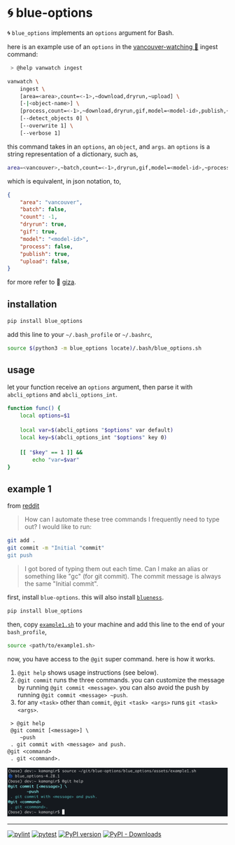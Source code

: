 # 🌀 blue-options

🌀 `blue_options` implements an `options` argument for Bash.

here is an example use of an `options` in the [vancouver-watching 🌈](https://github.com/kamangir/vancouver-watching) ingest command:


```bash
 > @help vanwatch ingest
```
```bash
vanwatch \
	ingest \
	[area=<area>,count=<-1>,~download,dryrun,~upload] \
	[-|<object-name>] \
	[process,count=<-1>,~download,dryrun,gif,model=<model-id>,publish,~upload] \
	[--detect_objects 0] \
	[--overwrite 1] \
	[--verbose 1]
```

this command takes in an `options`, an `object`, and `args`. an `options` is a string representation of a dictionary, such as,

```bash
area=<vancouver>,~batch,count=<-1>,dryrun,gif,model=<model-id>,~process,publish,~upload
```

which is equivalent, in json notation, to,

```json
{
    "area": "vancouver",
    "batch": false,
    "count": -1,
    "dryrun": true,
    "gif": true,
    "model": "<model-id>",
    "process": false,
    "publish": true,
    "upload": false,
}
```

for more refer to 🔻 [giza](https://github.com/kamangir/giza).

## installation

```bash
pip install blue_options
```

add this line to your `~/.bash_profile` or `~/.bashrc`,

```bash
source $(python3 -m blue_options locate)/.bash/blue_options.sh
```

## usage

let your function receive an `options` argument, then parse it with `abcli_options` and `abcli_options_int`.

```bash
function func() {
    local options=$1

    local var=$(abcli_options "$options" var default)
    local key=$(abcli_options_int "$options" key 0)

    [[ "$key" == 1 ]] &&
        echo "var=$var"
}
```

## example 1

from [reddit](https://www.reddit.com/r/bash/comments/1duw6ac/how_can_i_automate_these_tree_commands_i/)

> How can I automate these tree commands I frequently need to type out?
I would like to run:
```bash
git add .
git commit -m "Initial "commit"
git push
```
> I got bored of typing them out each time. Can I make an alias or something like "gc" (for git commit). The commit message is always the same "Initial commit".

first, install `blue-options`. this will also install [`blueness`](https://github.com/kamangir/blueness).

```bash
pip install blue_options
```

then, copy [`example1.sh`](./blue_options/assets/example1.sh) to your machine and add this line to the end of your `bash_profile`,

```bash
source <path/to/example1.sh>
```

now, you have access to the `@git` super command. here is how it works.

1. `@git help` shows usage instructions (see below).
1. `@git commit` runs the three commands. you can customize the message by running `@git commit <message>`. you can also avoid the push by running `@git commit <message> ~push`.
1. for any `<task>` other than `commit`, `@git <task> <args>` runs `git <task> <args>`.

```
 > @git help
 @git commit [<message>] \
	~push
 . git commit with <message> and push.
@git <command>
 . git <command>.
 ```

![image](https://raw.githubusercontent.com/kamangir/assets/main/blue-options/example1.png)

---

[![pylint](https://github.com/kamangir/blue-options/actions/workflows/pylint.yml/badge.svg)](https://github.com/kamangir/blue-options/actions/workflows/pylint.yml) [![pytest](https://github.com/kamangir/blue-options/actions/workflows/pytest.yml/badge.svg)](https://github.com/kamangir/blue-options/actions/workflows/pytest.yml) [![PyPI version](https://img.shields.io/pypi/v/blue-options.svg)](https://pypi.org/project/blue-options/) [![PyPI - Downloads](https://img.shields.io/pypi/dd/blue-options)](https://pypistats.org/packages/blue-options)

